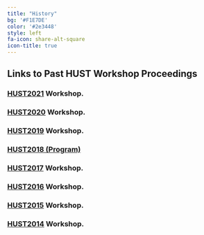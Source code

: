 ```yaml
---
title: "History"
bg: '#F1E7DE'
color: '#2e3448'
style: left
fa-icon: share-alt-square
icon-title: true
---
```


## Links to Past HUST Workshop Proceedings

### [HUST2021](https://zenodo.org/communities/hust-2021/) Workshop.


### [HUST2020](https://ieeexplore.ieee.org/servlet/opac?punumber=9308028) Workshop.

### [HUST2019](https://link.springer.com/book/10.1007/978-3-030-44728-1) Workshop.

### [HUST2018 (Program)](https://hust18.github.io)

### [HUST2017](https://dl.acm.org/citation.cfm?id=3152493) Workshop.


### [HUST2016](http://dl.acm.org/citation.cfm?id=3018834&CFID=938750071&CFTOKEN=23360616) Workshop.


### [HUST2015](http://dl.acm.org/citation.cfm?id=2834996&CFID=938750071&CFTOKEN=23360616) Workshop.


### [HUST2014](http://dl.acm.org/citation.cfm?id=2691136&CFID=938750071&CFTOKEN=23360616) Workshop.
